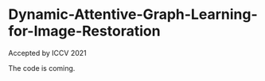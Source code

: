 # Dynamic-Attentive-Graph-Learning-for-Image-Restoration
Accepted by ICCV 2021

The code is coming.
